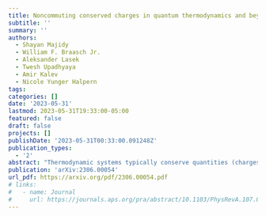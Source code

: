 ```yaml
---
title: Noncommuting conserved charges in quantum thermodynamics and beyond
subtitle: ''
summary: ''
authors:
  - Shayan Majidy
  - William F. Braasch Jr.
  - Aleksander Lasek
  - Twesh Upadhyaya
  - Amir Kalev
  - Nicole Yunger Halpern
tags:
categories: []
date: '2023-05-31'
lastmod: 2023-05-31T19:33:00-05:00
featured: false
draft: false
projects: []
publishDate: '2023-05-31T00:33:00.091248Z'
publication_types:
  - '2'
abstract: "Thermodynamic systems typically conserve quantities (charges) such as energy and particle number. The charges are often assumed implicitly to commute with each other. Yet quantum phenomena such as uncertainty relations rely on observables' failure to commute. How do noncommuting charges affect thermodynamic phenomena? This question, upon arising at the intersection of quantum information theory and thermodynamics, spread recently across many-body physics. Charges' noncommutation has been found to invalidate derivations of the thermal state's form, decrease entropy production, conflict with the eigenstate thermalization hypothesis, and more. This Perspective surveys key results in, opportunities for, and work adjacent to the quantum thermodynamics of noncommuting charges. Open problems include a conceptual puzzle: Evidence suggests that noncommuting charges may hinder thermalization in some ways while enhancing thermalization in others."
publication: 'arXiv:2306.00054'
url_pdf: https://arxiv.org/pdf/2306.00054.pdf
# links:
#   - name: Journal
#     url: https://journals.aps.org/pra/abstract/10.1103/PhysRevA.107.012209
---
```

